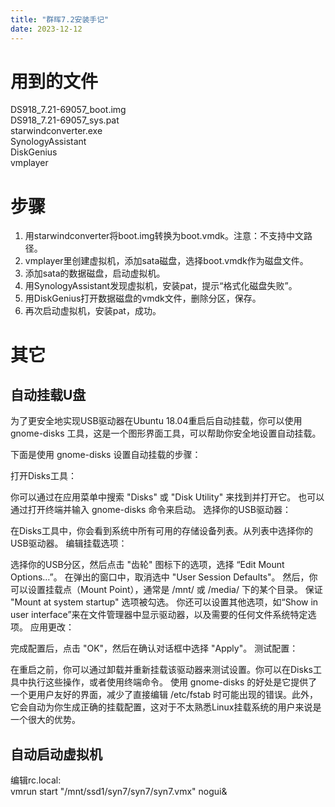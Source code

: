 ```yaml
---
title: "群晖7.2安装手记"
date: 2023-12-12
---
```

# 用到的文件
DS918_7.21-69057_boot.img  
DS918_7.21-69057_sys.pat  
starwindconverter.exe  
SynologyAssistant  
DiskGenius  
vmplayer  

# 步骤
1. 用starwindconverter将boot.img转换为boot.vmdk。注意：不支持中文路径。
2. vmplayer里创建虚拟机，添加sata磁盘，选择boot.vmdk作为磁盘文件。
3. 添加sata的数据磁盘，启动虚拟机。
4. 用SynologyAssistant发现虚拟机，安装pat，提示“格式化磁盘失败”。
5. 用DiskGenius打开数据磁盘的vmdk文件，删除分区，保存。
6. 再次启动虚拟机，安装pat，成功。

# 其它
## 自动挂载U盘
为了更安全地实现USB驱动器在Ubuntu 18.04重启后自动挂载，你可以使用 gnome-disks 工具，这是一个图形界面工具，可以帮助你安全地设置自动挂载。

下面是使用 gnome-disks 设置自动挂载的步骤：

打开Disks工具：

你可以通过在应用菜单中搜索 "Disks" 或 "Disk Utility" 来找到并打开它。
也可以通过打开终端并输入 gnome-disks 命令来启动。
选择你的USB驱动器：

在Disks工具中，你会看到系统中所有可用的存储设备列表。从列表中选择你的USB驱动器。
编辑挂载选项：

选择你的USB分区，然后点击 "齿轮" 图标下的选项，选择 “Edit Mount Options…”。
在弹出的窗口中，取消选中 "User Session Defaults"。
然后，你可以设置挂载点（Mount Point），通常是 /mnt/ 或 /media/ 下的某个目录。
保证 "Mount at system startup" 选项被勾选。
你还可以设置其他选项，如“Show in user interface”来在文件管理器中显示驱动器，以及需要的任何文件系统特定选项。
应用更改：

完成配置后，点击 "OK"，然后在确认对话框中选择 "Apply"。
测试配置：

在重启之前，你可以通过卸载并重新挂载该驱动器来测试设置。你可以在Disks工具中执行这些操作，或者使用终端命令。
使用 gnome-disks 的好处是它提供了一个更用户友好的界面，减少了直接编辑 /etc/fstab 时可能出现的错误。此外，它会自动为你生成正确的挂载配置，这对于不太熟悉Linux挂载系统的用户来说是一个很大的优势。

## 自动启动虚拟机
编辑rc.local:  
vmrun start "/mnt/ssd1/syn7/syn7/syn7.vmx" nogui&  
